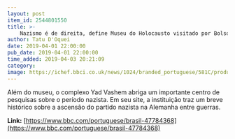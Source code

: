 ```yaml
---
layout: post
item_id: 2544801550
title: >-
    Nazismo é de direita, define Museu do Holocausto visitado por Bolsonaro em Israel
author: Tatu D'Oquei
date: 2019-04-01 22:00:00
pub_date: 2019-04-01 22:00:00
time_added: 2019-04-03 20:21:09
category: 
image: https://ichef.bbci.co.uk/news/1024/branded_portuguese/581C/production/_106265522_tv053305068.jpg
---
```


Além do museu, o complexo Yad Vashem abriga um importante centro de pesquisas sobre o período nazista. Em seu site, a instituição traz um breve histórico sobre a ascensão do partido nazista na Alemanha entre guerras.

**Link:** [https://www.bbc.com/portuguese/brasil-47784368](https://www.bbc.com/portuguese/brasil-47784368)

